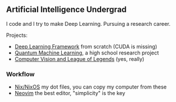 ## Artificial Intelligence Undergrad

I code and I try to make Deep Learning. Pursuing a research career.

Projects:
- [Deep Learning Framework](https://github.com/tomiock/macrograd) from scratch (CUDA is missing)
- [Quantum Machine Learning](https://github.com/tomiock/quantum-GAN), a high school research project
- [Computer Vision and League of Legends](https://github.com/tomiock/LeagueOfLegends-Analytics) (yes, really)


### Workflow
- [Nix/NixOS](https://github.com/tomiock/nix-config) my dot files, you can copy my computer from these
- [Neovim](https://github.com/tomiock/neovimrc) the best editor, "simplicity" is the key
